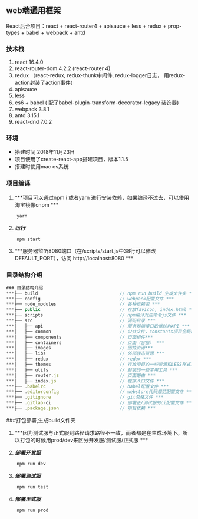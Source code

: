 ## web端通用框架
React后台项目：react + react-router4 + apisauce + less + redux + prop-types + babel + webpack + antd

### 技术栈
1. react 16.4.0
2. react-router-dom 4.2.2 (react-router 4)
3. redux （react-redux, redux-thunk中间件, redux-logger日志， 用redux-action封装了action事件）
4. apisauce
5. less
6. es6 + babel ( 配了babel-plugin-transform-decorator-legacy 装饰器)
7. webpack 3.8.1
7. antd 3.15.1
8. react-dnd 7.0.2

### 环境
* 搭建时间 2018年11月23日
* 项目使用了create-react-app搭建项目，版本1.1.5
* 搭建时使用mac os系统

### 项目编译
1. ***项目可以通过npm i 或者yarn 进行安装依赖，如果编译不过去，可以使用淘宝镜像cnpm ***
```bash
    yarn
```

2. ***运行***
```bash
    npm start
```

3. ***服务器监听8080端口（在/scripts/start.js中38行可以修改DEFAULT_PORT），访问 http://localhost:8080 ***

### 目录结构介绍
```js
### 目录结构介绍
***├── build                               // npm run build 生成文件夹 ***
***├── config                              // webpack配置文件 ***
***├── node_modules                        // 各种依赖包 ***
***├── public                              // 存放favicon, index.html ***
***├── scripts                             // npm编译对应命令js文件 ***
***├── src                                 // 源码目录 ***
***│   ├── api                             // 服务器端接口数据映射API ***
***│   ├── common                          // 公共文件，constants项目全局配置等 ***
***│   ├── components                      // 页面组件***
***│   ├── containers                      // 页面（容器） ***
***│   ├── images                          // 图片资源***
***│   ├── libs                            // 外部静态资源 ***
***│   ├── redux                           // redux ***
***│   ├── themes                          // 存放项目的一些资源和LESS样式文件 ***
***│   ├── utils                           // 封装的一些常用工具 ***
***│   ├── router.js                       // 页面路由 ***
***│   ├── index.js                        // 程序入口文件 ***
***├── .babelrc                            // babel配置文件 ***
***├── .editorconfig                       // webstore代码规范配置文件 ***
***├── .gitignore                          // git忽略文件 ***
***├── .gitlab-ci                          // 部署正/测试服的ci配置文件 ***
***├── .package.json                       // 项目依赖 ***
```

###打包部署,生成build文件夹

1. ***因为测试服与正式服到路径请求路径不一致，而者都是在生成环境下。所以打包的时候用prod/dev来区分开发服/测试服/正式服 ***

2. ***部署开发服***
```bash
    npm run dev
```
3. ***部署测试服***
```bash
    npm run test
```

4. ***部署正式服***
```bash
    npm run prod
```
